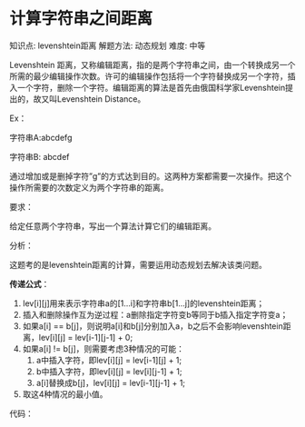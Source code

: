 # 计算字符串之间距离

知识点: levenshtein距离
解题方法: 动态规划
难度: 中等

Levenshtein 距离，又称编辑距离，指的是两个字符串之间，由一个转换成另一个所需的最少编辑操作次数。许可的编辑操作包括将一个字符替换成另一个字符，插入一个字符，删除一个字符。编辑距离的算法是首先由俄国科学家Levenshtein提出的，故又叫Levenshtein Distance。

Ex：

字符串A:abcdefg

字符串B: abcdef

通过增加或是删掉字符”g”的方式达到目的。这两种方案都需要一次操作。把这个操作所需要的次数定义为两个字符串的距离。

要求：

给定任意两个字符串，写出一个算法计算它们的编辑距离。

分析：

这题考的是levenshtein距离的计算，需要运用动态规划去解决该类问题。

**传递公式**：

1. lev[i][j]用来表示字符串a的[1...i]和字符串b[1...j]的levenshtein距离；
2. 插入和删除操作互为逆过程：a删除指定字符变b等同于b插入指定字符变a；
3. 如果a[i] == b[j]，则说明a[i]和b[j]分别加入a，b之后不会影响levenshtein距离，lev[i][j] = lev[i-1][j-1] + 0;
4. 如果a[i] != b[j]，则需要考虑3种情况的可能：
    1. a中插入字符，即lev[i][j] = lev[i-1][j] + 1;
    2. b中插入字符，即lev[i][j] = lev[i][j-1] + 1;
    3. a[i]替换成b[j]，lev[i][j] = lev[i-1][j-1] + 1;
5. 取这4种情况的最小值。

代码：